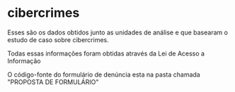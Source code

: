# cibercrimes

Esses são os dados obtidos junto as unidades de análise e que basearam o estudo de caso sobre cibercrimes.

Todas essas informações foram obtidas através da Lei de Acesso a Informação

O código-fonte do formulário de denúncia esta na pasta chamada "PROPOSTA DE FORMULÁRIO" 


